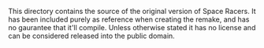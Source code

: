 This directory contains the source of the original version of Space Racers. It has been included purely as reference when creating the remake, and has no gaurantee that it'll compile. Unless otherwise stated it has no license and can be considered released into the public domain.